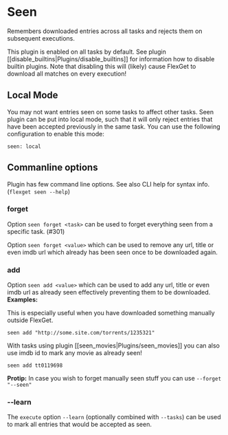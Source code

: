 # Seen

Remembers downloaded entries across all tasks and rejects them on subsequent executions.

This plugin is enabled on all tasks by default. See plugin [[disable_builtins|Plugins/disable_builtins]] for information how to disable builtin plugins. Note that disabling this will (likely) cause FlexGet to download all matches on every execution!

## Local Mode
You may not want entries seen on some tasks to affect other tasks. Seen plugin can be put into local mode, such that it will only reject entries that have been accepted previously in the same task. You can use the following configuration to enable this mode:

    seen: local


## Commanline options

Plugin has few command line options. See also CLI help for syntax info. (`flexget seen --help`)

### forget

Option `seen forget <task>` can be used to forget everything seen from a specific task. (#301)

Option `seen forget <value>` which can be used to remove any url, title or even imdb url which already has been seen once to be downloaded again.

### add

Option `seen add <value>` which can be used to add any url, title or even imdb url as already seen effectively preventing them to be downloaded.
**Examples:**

This is especially useful when you have downloaded something manually outside FlexGet.


    seen add "http://some.site.com/torrents/1235321"



With tasks using plugin [[seen_movies|Plugins/seen_movies]] you can also use imdb id to mark any movie as already seen!


    seen add tt0119698

**Protip:** In case you wish to forget manually seen stuff you can use `--forget "--seen"`

### --learn
The `execute` option `--learn` (optionally combined with `--tasks`) can be used to mark all entries that would be accepted as seen.
